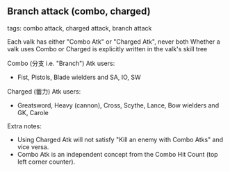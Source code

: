 ## Branch attack (combo, charged)
tags: combo attack, charged attack, branch attack

Each valk has either "Combo Atk" or "Charged Atk", never both
Whether a valk uses Combo or Charged is explicitly written in the valk's skill tree

Combo (分支 i.e. "Branch") Atk users:
- Fist, Pistols, Blade wielders and SA, IO, SW

Charged (蓄力) Atk users:
- Greatsword, Heavy (cannon), Cross, Scythe, Lance, Bow wielders and GK, Carole

Extra notes:
- Using Charged Atk will not satisfy "Kill an enemy with Combo Atks" and vice versa.
- Combo Atk is an independent concept from the Combo Hit Count (top left corner counter).